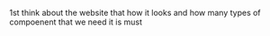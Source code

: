 1st think about the website that how it looks and how many types of compoenent that we need it is must
<!-- Navbar [done] -> bass yeh socho ki kya chaiye that is navbar or kuch ni socho -->
<!-- Banner [done] -->
<!-- Trending movies[ist of all movies] -->
<!-- Pagination -> in footer hmko kya kya chaiye -->
